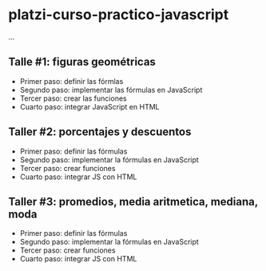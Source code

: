 # platzi-curso-practico-javascript

...

## Talle #1: figuras geométricas

- Primer paso: definir las fórmlas
- Segundo paso: implementar las fórmulas en JavaScript
- Tercer paso: crear las funciones
- Cuarto paso: integrar JavaScript en HTML 

## Taller #2: porcentajes y descuentos

- Primer paso: definir las fórmulas
- Segundo paso: implementar la fórmulas en JavaScript 
- Tercer paso: crear funciones
- Cuarto paso: integrar JS con HTML

## Taller #3: promedios, media aritmetica, mediana, moda

- Primer paso: definir las fórmulas
- Segundo paso: implementar la fórmulas en JavaScript
- Tercer paso: crear funciones
- Cuarto paso: integrar JS con HTML
